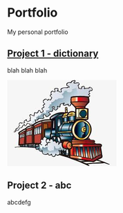 # Portfolio
My personal portfolio



## [Project 1 - dictionary](https://github.com/yts01/DE-EN-Interactive-Dictionary)
blah blah blah

![](https://github.com/yts01/Portfolio/blob/master/images/Zug.jpg)

## Project 2 - abc
abcdefg
